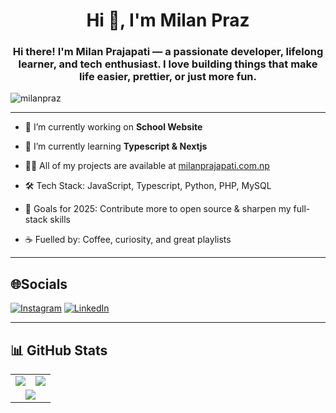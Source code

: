 
<h1 align="center">Hi 👋, I'm Milan Praz</h1>
<h3 align="center">Hi there! I'm Milan Prajapati — a passionate developer, lifelong learner, and tech enthusiast.
I love building things that make life easier, prettier, or just more fun.</h3>


<p align="left"> <img src="https://komarev.com/ghpvc/?username=milanpraz&label=Profile%20views&color=0e75b6&style=flat" alt="milanpraz" /> </p>

---

- 🔭 I’m currently working on **School Website**

- 🌱 I’m currently learning **Typescript & Nextjs**

- 👨‍💻 All of my projects are available at [milanprajapati.com.np](milanprajapati.com.np)
  
- 🛠️ Tech Stack: JavaScript, Typescript, Python, PHP, MySQL

- 🎯 Goals for 2025: Contribute more to open source & sharpen my full-stack skills

- ☕ Fuelled by: Coffee, curiosity, and great playlists


---

## 🌐Socials
[![Instagram](https://img.shields.io/badge/Instagram-%23E4405F.svg?logo=Instagram&logoColor=white)](https://instagram.com/milan_praz) [![LinkedIn](https://img.shields.io/badge/LinkedIn-%230077B5.svg?logo=linkedin&logoColor=white)](https://linkedin.com/in/MilanPraz) 


---
## 📊 GitHub Stats

<table>
  <tr>
    <td>
      <img src="https://github-readme-stats.vercel.app/api?username=MilanPraz&theme=vue-dark&hide_border=false&include_all_commits=false&count_private=false" />
    </td>
    <td>
      <img src="https://github-readme-streak-stats.herokuapp.com/?user=MilanPraz&theme=vue-dark&hide_border=false" />
    </td>
  </tr>
  <tr>
    <td colspan="2" align="center">
      <img src="https://github-readme-stats.vercel.app/api/top-langs/?username=MilanPraz&theme=vue-dark&hide_border=false&include_all_commits=false&count_private=false&layout=compact" />
    </td>
  </tr>
</table>

